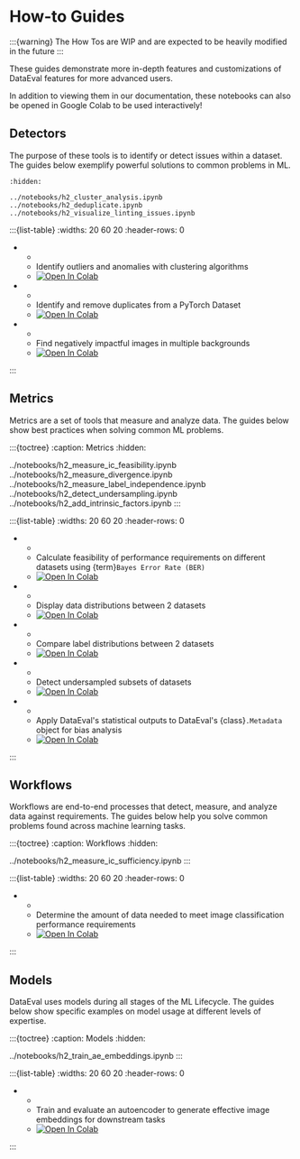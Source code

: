 # How-to Guides

:::{warning}
The How Tos are WIP and are expected to be heavily modified in the future
:::

These guides demonstrate more in-depth features and customizations of DataEval
features for more advanced users.

In addition to viewing them in our documentation, these notebooks can also be
opened in Google Colab to be used interactively!

## Detectors

The purpose of these tools is to identify or detect issues within a dataset.
The guides below exemplify powerful solutions to common problems in ML.

```{toctree}
:hidden:

../notebooks/h2_cluster_analysis.ipynb
../notebooks/h2_deduplicate.ipynb
../notebooks/h2_visualize_linting_issues.ipynb
```

:::{list-table}
:widths: 20 60 20
:header-rows: 0

- - [](../notebooks/h2_cluster_analysis.ipynb)
  - Identify outliers and anomalies with clustering algorithms
  - [![Open In Colab][colab-badge]][clst-colab]
- - [](../notebooks/h2_deduplicate.ipynb)
  - Identify and remove duplicates from a PyTorch Dataset
  - [![Open In Colab][colab-badge]][dupe-colab]
- - [](../notebooks/h2_visualize_linting_issues.ipynb)
  - Find negatively impactful images in multiple backgrounds
  - [![Open In Colab][colab-badge]][lint-colab]

:::

[clst-colab]: https://colab.research.google.com/github/aria-ml/dataeval/blob/v0.89.1/docs/source/notebooks/h2_cluster_analysis.ipynb
[dupe-colab]: https://colab.research.google.com/github/aria-ml/dataeval/blob/v0.89.1/docs/source/notebooks/h2_deduplicate.ipynb
[lint-colab]: https://colab.research.google.com/github/aria-ml/dataeval/blob/v0.89.1/docs/source/notebooks/h2_visualize_linting_issues.ipynb

## Metrics

Metrics are a set of tools that measure and analyze data.
The guides below show best practices when solving common ML problems.

:::{toctree}
:caption: Metrics
:hidden:

../notebooks/h2_measure_ic_feasibility.ipynb
../notebooks/h2_measure_divergence.ipynb
../notebooks/h2_measure_label_independence.ipynb
../notebooks/h2_detect_undersampling.ipynb
../notebooks/h2_add_intrinsic_factors.ipynb
:::

:::{list-table}
:widths: 20 60 20
:header-rows: 0

- - [](../notebooks/h2_measure_ic_feasibility.ipynb)
  - Calculate feasibility of performance requirements on
    different datasets using {term}`Bayes Error Rate (BER)`
  - [![Open In Colab][colab-badge]][ber-colab]
- - [](../notebooks/h2_measure_divergence.ipynb)
  - Display data distributions between 2 datasets
  - [![Open In Colab][colab-badge]][div-colab]
- - [](../notebooks/h2_measure_label_independence.ipynb)
  - Compare label distributions between 2 datasets
  - [![Open In Colab][colab-badge]][lbl-colab]
- - [](../notebooks/h2_detect_undersampling.ipynb)
  - Detect undersampled subsets of datasets
  - [![Open In Colab][colab-badge]][cov-colab]
- - [](../notebooks/h2_add_intrinsic_factors.ipynb)
  - Apply DataEval's statistical outputs to
    DataEval's {class}`.Metadata` object for bias analysis
  - [![Open In Colab][colab-badge]][imd-colab]

:::

[ber-colab]: https://colab.research.google.com/github/aria-ml/dataeval/blob/v0.89.1/docs/source/notebooks/h2_measure_ic_feasibility.ipynb
[div-colab]: https://colab.research.google.com/github/aria-ml/dataeval/blob/v0.89.1/docs/source/notebooks/h2_measure_divergence.ipynb
[lbl-colab]: https://colab.research.google.com/github/aria-ml/dataeval/blob/v0.89.1/docs/source/notebooks/h2_measure_label_independence.ipynb
[cov-colab]: https://colab.research.google.com/github/aria-ml/dataeval/blob/v0.89.1/docs/source/notebooks/h2_detect_undersampling.ipynb
[imd-colab]: https://colab.research.google.com/github/aria-ml/dataeval/blob/v0.89.1/docs/source/notebooks/h2_add_intrinsic_factors.ipynb

## Workflows

Workflows are end-to-end processes that detect, measure,
and analyze data against requirements.
The guides below help you solve common problems found across machine learning tasks.

:::{toctree}
:caption: Workflows
:hidden:

../notebooks/h2_measure_ic_sufficiency.ipynb
:::

:::{list-table}
:widths: 20 60 20
:header-rows: 0

- - [](../notebooks/h2_measure_ic_sufficiency.ipynb)
  - Determine the amount of data needed to meet
    image classification performance requirements
  - [![Open In Colab][colab-badge]][suff-colab]

:::

[suff-colab]: https://colab.research.google.com/github/aria-ml/dataeval/blob/v0.89.1/docs/source/notebooks/h2_measure_ic_sufficiency.ipynb

## Models

DataEval uses models during all stages of the ML Lifecycle.
The guides below show specific examples on model usage at different levels of expertise.

:::{toctree}
:caption: Models
:hidden:

../notebooks/h2_train_ae_embeddings.ipynb
:::

:::{list-table}
:widths: 20 60 20
:header-rows: 0

- - [](../notebooks/h2_train_ae_embeddings.ipynb)
  - Train and evaluate an autoencoder to generate effective
    image embeddings for downstream tasks
  - [![Open In Colab][colab-badge]][ae-colab]

:::

[ae-colab]: https://colab.research.google.com/github/aria-ml/dataeval/blob/v0.89.1/docs/source/notebooks/h2_train_ae_embeddings.ipynb

<!-- Google collab badge icon for all collab links -->

[colab-badge]: https://colab.research.google.com/assets/colab-badge.svg
